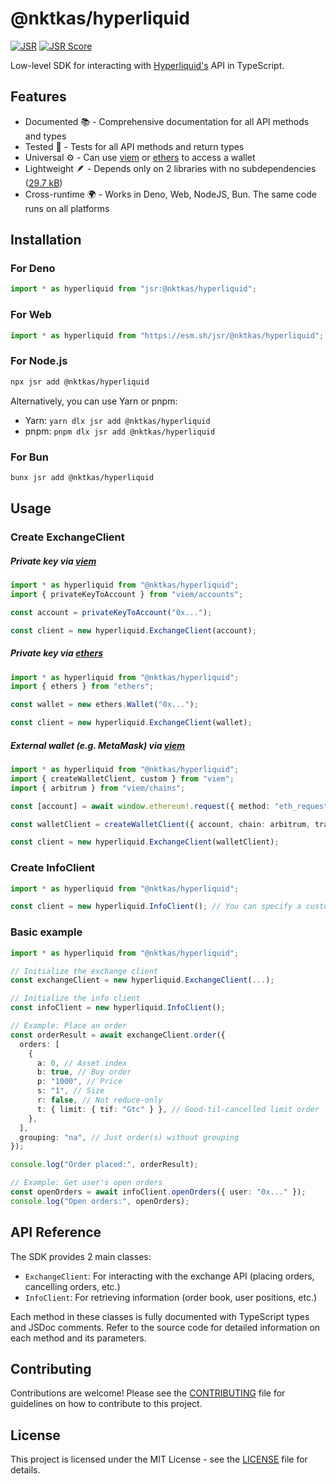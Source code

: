 # @nktkas/hyperliquid

[![JSR](https://jsr.io/badges/@nktkas/hyperliquid)](https://jsr.io/@nktkas/hyperliquid) [![JSR Score](https://jsr.io/badges/@nktkas/hyperliquid/score)](https://jsr.io/@nktkas/hyperliquid)

Low-level SDK for interacting with [Hyperliquid's](https://hyperliquid.gitbook.io/hyperliquid-docs) API in TypeScript.

## Features

- Documented 📚 - Comprehensive documentation for all API methods and types
- Tested 🧪 - Tests for all API methods and return types
- Universal ⚙️ - Can use [viem](https://viem.sh/) or [ethers](https://ethers.org/) to access a wallet
- Lightweight 🪶 - Depends only on 2 libraries with no subdependencies ([29.7 kB](https://bundlephobia.com/scan-results?packages=@msgpack/msgpack@3.0.0-beta2,@noble/hashes@1.5.0))
- Cross-runtime 🌍 - Works in Deno, Web, NodeJS, Bun. The same code runs on all platforms

## Installation

### For Deno

```ts
import * as hyperliquid from "jsr:@nktkas/hyperliquid";
```

### For Web

```ts
import * as hyperliquid from "https://esm.sh/jsr/@nktkas/hyperliquid";
```

### For Node.js

```bash
npx jsr add @nktkas/hyperliquid
```

Alternatively, you can use Yarn or pnpm:

- Yarn: `yarn dlx jsr add @nktkas/hyperliquid`
- pnpm: `pnpm dlx jsr add @nktkas/hyperliquid`

### For Bun

```bash
bunx jsr add @nktkas/hyperliquid
```

## Usage

### Create ExchangeClient

##### Private key via [viem](https://viem.sh/docs/clients/wallet#local-accounts-private-key-mnemonic-etc)

```ts
import * as hyperliquid from "@nktkas/hyperliquid";
import { privateKeyToAccount } from "viem/accounts";

const account = privateKeyToAccount("0x...");

const client = new hyperliquid.ExchangeClient(account);
```

##### Private key via [ethers](https://docs.ethers.org/v6/api/wallet/#Wallet)

```ts
import * as hyperliquid from "@nktkas/hyperliquid";
import { ethers } from "ethers";

const wallet = new ethers.Wallet("0x...");

const client = new hyperliquid.ExchangeClient(wallet);
```

##### External wallet (e.g. MetaMask) via [viem](https://viem.sh/docs/clients/wallet#optional-hoist-the-account)

```ts
import * as hyperliquid from "@nktkas/hyperliquid";
import { createWalletClient, custom } from "viem";
import { arbitrum } from "viem/chains";

const [account] = await window.ethereum!.request({ method: "eth_requestAccounts" });

const walletClient = createWalletClient({ account, chain: arbitrum, transport: http() });

const client = new hyperliquid.ExchangeClient(walletClient);
```

### Create InfoClient

```ts
import * as hyperliquid from "@nktkas/hyperliquid";

const client = new hyperliquid.InfoClient(); // You can specify a custom url
```

### Basic example

```typescript
import * as hyperliquid from "@nktkas/hyperliquid";

// Initialize the exchange client
const exchangeClient = new hyperliquid.ExchangeClient(...);

// Initialize the info client
const infoClient = new hyperliquid.InfoClient();

// Example: Place an order
const orderResult = await exchangeClient.order({
  orders: [
    {
      a: 0, // Asset index
      b: true, // Buy order
      p: "1000", // Price
      s: "1", // Size
      r: false, // Not reduce-only
      t: { limit: { tif: "Gtc" } }, // Good-til-cancelled limit order
    },
  ],
  grouping: "na", // Just order(s) without grouping
});

console.log("Order placed:", orderResult);

// Example: Get user's open orders
const openOrders = await infoClient.openOrders({ user: "0x..." });
console.log("Open orders:", openOrders);
```

## API Reference

The SDK provides 2 main classes:

- `ExchangeClient`: For interacting with the exchange API (placing orders, cancelling orders, etc.)
- `InfoClient`: For retrieving information (order book, user positions, etc.)

Each method in these classes is fully documented with TypeScript types and JSDoc comments. Refer to the source code for detailed information on each method and its parameters.

## Contributing

Contributions are welcome! Please see the [CONTRIBUTING](./CONTRIBUTING.md) file for guidelines on how to contribute to this project.

## License

This project is licensed under the MIT License - see the [LICENSE](./LICENSE) file for details.
